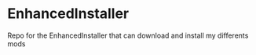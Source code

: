 # EnhancedInstaller
Repo for the EnhancedInstaller that can download and install my differents mods
